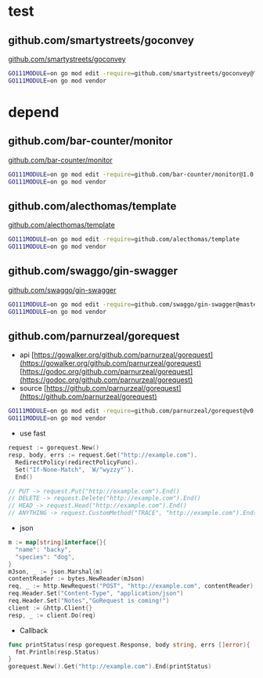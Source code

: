 # test

## github.com/smartystreets/goconvey

[github.com/smartystreets/goconvey](https://github.com/smartystreets/goconvey)

```bash
GO111MODULE=on go mod edit -require=github.com/smartystreets/goconvey@^1.6.3
GO111MODULE=on go mod vendor
```

# depend

## github.com/bar-counter/monitor

[github.com/bar-counter/monitor](https://github.com/bar-counter/monitor)

```bash
GO111MODULE=on go mod edit -require=github.com/bar-counter/monitor@1.0.1
GO111MODULE=on go mod vendor
```

## github.com/alecthomas/template

[github.com/alecthomas/template](https://github.com/alecthomas/template)

```bash
GO111MODULE=on go mod edit -require=github.com/alecthomas/template
GO111MODULE=on go mod vendor
```

## github.com/swaggo/gin-swagger

[github.com/swaggo/gin-swagger](https://github.com/swaggo/gin-swagger)

```bash
GO111MODULE=on go mod edit -require=github.com/swaggo/gin-swagger@master
GO111MODULE=on go mod vendor
```

## github.com/parnurzeal/gorequest

- api [https://gowalker.org/github.com/parnurzeal/gorequest](https://gowalker.org/github.com/parnurzeal/gorequest)
[https://godoc.org/github.com/parnurzeal/gorequest](https://godoc.org/github.com/parnurzeal/gorequest)
- source [https://github.com/parnurzeal/gorequest](https://github.com/parnurzeal/gorequest)

```bash
GO111MODULE=on go mod edit -require=github.com/parnurzeal/gorequest@v0.2.16
GO111MODULE=on go mod vendor
```

- use fast

```go
request := gorequest.New()
resp, body, errs := request.Get("http://example.com").
  RedirectPolicy(redirectPolicyFunc).
  Set("If-None-Match", `W/"wyzzy"`).
  End()

// PUT -> request.Put("http://example.com").End()
// DELETE -> request.Delete("http://example.com").End()
// HEAD -> request.Head("http://example.com").End()
// ANYTHING -> request.CustomMethod("TRACE", "http://example.com").End()
```

- json

```go
m := map[string]interface{}{
  "name": "backy",
  "species": "dog",
}
mJson, _ := json.Marshal(m)
contentReader := bytes.NewReader(mJson)
req, _ := http.NewRequest("POST", "http://example.com", contentReader)
req.Header.Set("Content-Type", "application/json")
req.Header.Set("Notes","GoRequest is coming!")
client := &http.Client{}
resp, _ := client.Do(req)
```

- Callback

```go
func printStatus(resp gorequest.Response, body string, errs []error){
  fmt.Println(resp.Status)
}
gorequest.New().Get("http://example.com").End(printStatus)
```